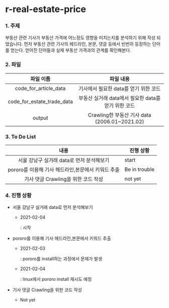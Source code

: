 # r-real-estate-price

### 1. 주제 

  부동산 관련 기사가 부동산 가격에 어느정도 영향을 미치는지를 분석하기 위해 작성 되었습니다. 먼저 부동산 관련 기사의 헤드라인, 본문, 댓글 등에서 빈번히 등장하는 단어를 얻는다. 얻어진 단어들과 실제 부동산 가격과의 관계를 확인해본다.


### 2. 파일

|         파일 이름          |                      파일 내용                      |
| :------------------------: | :-------------------------------------------------: |
|   code_for_article_data    |        기사에서 필요한 data를 얻기 위한 코드        |
| code_for_estate_trade_data | 부동산 실거래 data에서 필요한 data를 얻기 위한 코드 |
|           output           |    Crawling한 부동산 기사 data (2006.01~2021.02)    |


###  3. To Do List

|                        내용                        | 진행 상황     |
| :------------------------------------------------: | ------------- |
|     서울 강남구 실거래 data로 먼저 분석해보기      | start         |
| pororo를 이용해 기사 헤드라인,본문에서 키워드 추출 | Be in trouble |
|        기사 댓글 Crawling을 위한 코드 작성         | not yet       |


###  4. 진행 상황

* 서울 강남구 실거래 data로 먼저 분석해보기

  * 2021-02-04

    : 시작
    

* pororo를 이용해 기사 헤드라인,본문에서 키워드 추출

  * 2021-02-03

    : pororo를 install하는 과정에서 문제가 발생

  * 2021-02-04

    : linux에서 pororo install 재시도 예정


* 기사 댓글 Crawling을 위한 코드 작성
  * Not yet
